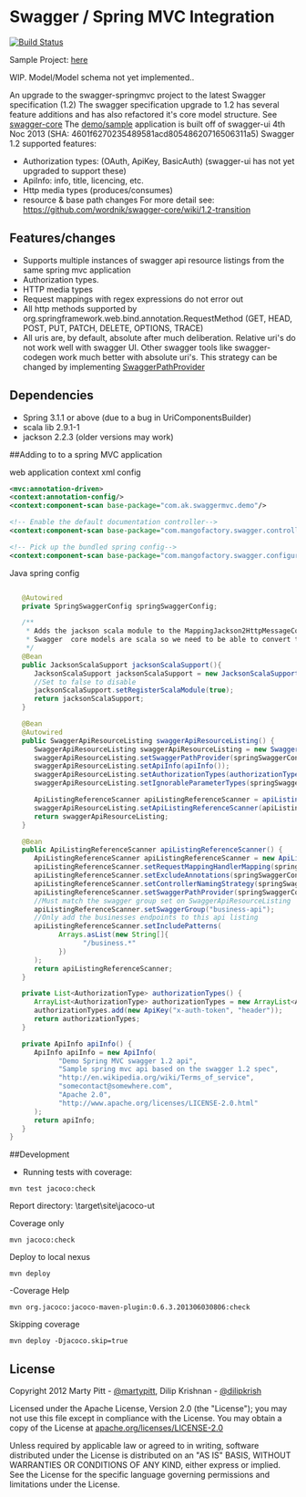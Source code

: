 # Swagger / Spring MVC Integration

[![Build Status](https://travis-ci.org/adrianbk/swagger-springmvc.png?branch=swagger-spec-1.2.0-upgrade)](https://travis-ci.org/adrianbk/swagger-springmvc)

Sample Project: [here](https://github.com/adrianbk/swagger-springmvc-demo)

WIP. Model/Model schema not yet implemented..

An upgrade to the swagger-springmvc project to the latest Swagger specification (1.2)
The swagger specification upgrade to 1.2 has several feature additions and has also refactored it's core model structure. See [swagger-core](https://github.com/wordnik/swagger-core)
The [demo/sample](https://github.com/adrianbk/swagger-springmvc-demo) application is built off of swagger-ui 4th Noc 2013 (SHA: 4601f6270235489581acd80548620716506311a5)
Swagger 1.2 supported features:
- Authorization types: (OAuth, ApiKey, BasicAuth) (swagger-ui has not yet upgraded to support these)
- ApiInfo: info, title, licencing, etc.
- Http media types (produces/consumes)
- resource & base path changes
For more detail see: https://github.com/wordnik/swagger-core/wiki/1.2-transition


## Features/changes
- Supports multiple instances of swagger api resource listings from the same spring mvc application
- Authorization types.
- HTTP media types
- Request mappings with regex expressions do not error out
- All http methods supported by org.springframework.web.bind.annotation.RequestMethod (GET, HEAD, POST, PUT, PATCH, DELETE, OPTIONS, TRACE)
- All uris are, by default, absolute after much deliberation. Relative uri's do not work well with swagger UI. Other swagger tools like
swagger-codegen work much better with absolute uri's. This strategy can be changed by
implementing [SwaggerPathProvider](https://github.com/adrianbk/swagger-springmvc/blob/swagger-spec-1.2.0-upgrade/src/main/java/com/mangofactory/swagger/core/SwaggerPathProvider.java)

## Dependencies
- Spring 3.1.1 or above (due to a bug in UriComponentsBuilder)
- scala lib 2.9.1-1
- jackson 2.2.3 (older versions may work)

##Adding to to a spring MVC application

web application context xml config

```xml
<mvc:annotation-driven>
<context:annotation-config/>
<context:component-scan base-package="com.ak.swaggermvc.demo"/>

<!-- Enable the default documentation controller-->
<context:component-scan base-package="com.mangofactory.swagger.controllers"/>

<!-- Pick up the bundled spring config-->
<context:component-scan base-package="com.mangofactory.swagger.configuration"/>
```

Java spring config
```java

   @Autowired
   private SpringSwaggerConfig springSwaggerConfig;

   /**
    * Adds the jackson scala module to the MappingJackson2HttpMessageConverter registered with spring
    * Swagger  core models are scala so we need to be able to convert to JSON
    */
   @Bean
   public JacksonScalaSupport jacksonScalaSupport(){
      JacksonScalaSupport jacksonScalaSupport = new JacksonScalaSupport();
      //Set to false to disable
      jacksonScalaSupport.setRegisterScalaModule(true);
      return jacksonScalaSupport;
   }

   @Bean
   @Autowired
   public SwaggerApiResourceListing swaggerApiResourceListing() {
      SwaggerApiResourceListing swaggerApiResourceListing = new SwaggerApiResourceListing(springSwaggerConfig.swaggerCache(), "business-api");
      swaggerApiResourceListing.setSwaggerPathProvider(springSwaggerConfig.defaultSwaggerPathProvider());
      swaggerApiResourceListing.setApiInfo(apiInfo());
      swaggerApiResourceListing.setAuthorizationTypes(authorizationTypes());
      swaggerApiResourceListing.setIgnorableParameterTypes(springSwaggerConfig.defaultIgnorableParameterTypes());

      ApiListingReferenceScanner apiListingReferenceScanner = apiListingReferenceScanner();
      swaggerApiResourceListing.setApiListingReferenceScanner(apiListingReferenceScanner);
      return swaggerApiResourceListing;
   }

   @Bean
   public ApiListingReferenceScanner apiListingReferenceScanner() {
      ApiListingReferenceScanner apiListingReferenceScanner = new ApiListingReferenceScanner();
      apiListingReferenceScanner.setRequestMappingHandlerMapping(springSwaggerConfig.swaggerRequestMappingHandlerMappings());
      apiListingReferenceScanner.setExcludeAnnotations(springSwaggerConfig.defaultExcludeAnnotations());
      apiListingReferenceScanner.setControllerNamingStrategy(springSwaggerConfig.defaultControllerResourceNamingStrategy());
      apiListingReferenceScanner.setSwaggerPathProvider(springSwaggerConfig.defaultSwaggerPathProvider());
      //Must match the swagger group set on SwaggerApiResourceListing
      apiListingReferenceScanner.setSwaggerGroup("business-api");
      //Only add the businesses endpoints to this api listing
      apiListingReferenceScanner.setIncludePatterns(
            Arrays.asList(new String[]{
                  "/business.*"
            })
      );
      return apiListingReferenceScanner;
   }

   private List<AuthorizationType> authorizationTypes() {
      ArrayList<AuthorizationType> authorizationTypes = new ArrayList<AuthorizationType>();
      authorizationTypes.add(new ApiKey("x-auth-token", "header"));
      return authorizationTypes;
   }

   private ApiInfo apiInfo() {
      ApiInfo apiInfo = new ApiInfo(
            "Demo Spring MVC swagger 1.2 api",
            "Sample spring mvc api based on the swagger 1.2 spec",
            "http://en.wikipedia.org/wiki/Terms_of_service",
            "somecontact@somewhere.com",
            "Apache 2.0",
            "http://www.apache.org/licenses/LICENSE-2.0.html"
      );
      return apiInfo;
   }
}
```

##Development

- Running tests with coverage:
```
mvn test jacoco:check
```
Report directory: \target\site\jacoco-ut

Coverage only
```
mvn jacoco:check
```

Deploy to local nexus
```
mvn deploy
```

-Coverage Help
```
mvn org.jacoco:jacoco-maven-plugin:0.6.3.201306030806:check
```

Skipping coverage
```
mvn deploy -Djacoco.skip=true
```

License
-------

Copyright 2012 Marty Pitt - [@martypitt](https://github.com/martypitt), Dilip Krishnan - [@dilipkrish](https://github.com/dilipkrish)

Licensed under the Apache License, Version 2.0 (the "License");
you may not use this file except in compliance with the License.
You may obtain a copy of the License at [apache.org/licenses/LICENSE-2.0](http://www.apache.org/licenses/LICENSE-2.0)

Unless required by applicable law or agreed to in writing, software
distributed under the License is distributed on an "AS IS" BASIS,
WITHOUT WARRANTIES OR CONDITIONS OF ANY KIND, either express or implied.
See the License for the specific language governing permissions and
limitations under the License.

